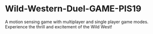# Wild-Western-Duel-GAME-PIS19
A motion sensing game with multiplayer and single player game modes. Experience the thrill and excitement of the Wild West!
